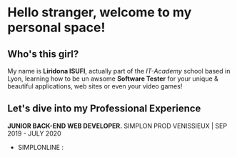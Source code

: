 # Hello stranger, welcome to my personal space!


## Who's this girl?

My name is **Liridona ISUFI**, actually part of the *IT-Academy* school based in Lyon, learning how to be un awsome **Software Tester** for your unique & beautiful applications, web sites or even your video games!


## Let's dive into my Professional Experience

**JUNIOR BACK-END WEB DEVELOPER.**
SIMPLON PROD VENISSIEUX | SEP 2019 - JULY 2020
- SIMPLONLINE : 
